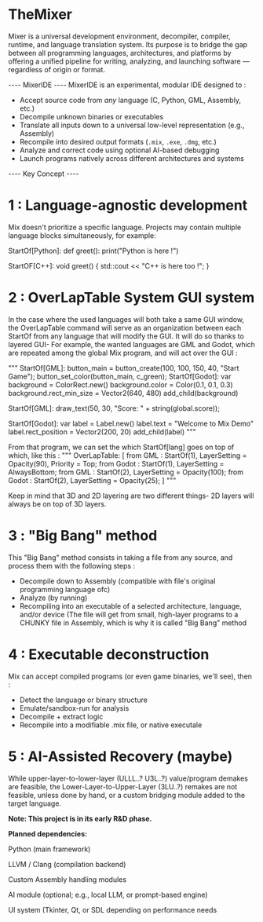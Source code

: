 # TheMixer
Mixer is a universal development environment, decompiler, compiler, runtime, and language translation system. Its purpose is to bridge the gap between all programming languages, architectures, and platforms by offering a unified pipeline for writing, analyzing, and launching software — regardless of origin or format.

---- MixerIDE ----
MixerIDE is an experimental, modular IDE designed to :

  - Accept source code from *any* language (C, Python, GML, Assembly, etc.)
  - Decompile unknown binaries or executables
  - Translate all inputs down to a universal low-level representation (e.g., Assembly)
  - Recompile into desired output formats (`.mix`, `.exe`, `.dmg`, etc.)
  - Analyze and correct code using optional AI-based debugging
  - Launch programs natively across different architectures and systems

---- Key Concept ----

# 1 : Language-agnostic development

Mix doesn't prioritize a specific language. Projects may contain multiple language blocks simultaneously, for example:

StartOf[Python]:
  def greet():
    print("Python is here !")

StartOF[C++]:
  void greet() {
    std::cout << "C++ is here too !";
  }

# 2 : OverLapTable System GUI system

In the case where the used languages will both take a same GUI window, the OverLapTable command will serve as an organization between each StartOf from any language that will modify the GUI. It will do so thanks to layered GUI-
For example, the wanted languages are GML and Godot, which are repeated among the global Mix program, and will act over the GUI :

"""
  StartOf[GML]:
    button_main = button_create(100, 100, 150, 40, "Start Game");
    button_set_color(button_main, c_green);
  StartOf[Godot]:
    var background = ColorRect.new()
    background.color = Color(0.1, 0.1, 0.3)
    background.rect_min_size = Vector2(640, 480)
    add_child(background)

  StartOf[GML]:
    draw_text(50, 30, "Score: " + string(global.score));

  StartOf[Godot]:
    var label = Label.new()
    label.text = "Welcome to Mix Demo"
    label.rect_position = Vector2(200, 20)
    add_child(label)
"""

From that program, we can set the which StartOf[lang] goes on top of which, like this :
"""
OverLapTable: [
  from GML : StartOf(1), LayerSetting = Opacity(90), Priority = Top;
  from Godot : StartOf(1), LayerSetting = AlwaysBottom;
  from GML : StartOf(2), LayerSetting = Opacity(100);
  from Godot : StartOf(2), LayerSetting = Opacity(25);
]
"""

Keep in mind that 3D and 2D layering are two different things- 2D layers will always be on top of 3D layers.

# 3 : "Big Bang" method

This "Big Bang" method consists in taking a file from any source, and process them with the following steps : 
  - Decompile down to Assembly (compatible with file's original programming language ofc)
  - Analyze (by running)
  - Recompiling into an executable of a selected architecture, language, and/or device
(The file will get from small, high-layer programs to a CHUNKY file in Assembly, which is why it is called "Big Bang" method
# 4 : Executable deconstruction

Mix can accept compiled programs (or even game binaries, we'll see), then :
  - Detect the language or binary structure
  - Emulate/sandbox-run for analysis
  - Decompile + extract logic
  - Recompile into a modifiable .mix file, or native executale

# 5 : AI-Assisted Recovery (maybe)

While upper-layer-to-lower-layer (ULLL..? U3L..?) value/program demakes are feasible, the Lower-Layer-to-Upper-Layer (3LU..?) remakes are not feasible, unless done by hand, or a custom bridging module added to the target language.


****Note: This project is in its early R&D phase.****

**Planned dependencies:**

Python (main framework)

LLVM / Clang (compilation backend)

Custom Assembly handling modules

AI module (optional; e.g., local LLM, or prompt-based engine)

UI system (Tkinter, Qt, or SDL depending on performance needs
